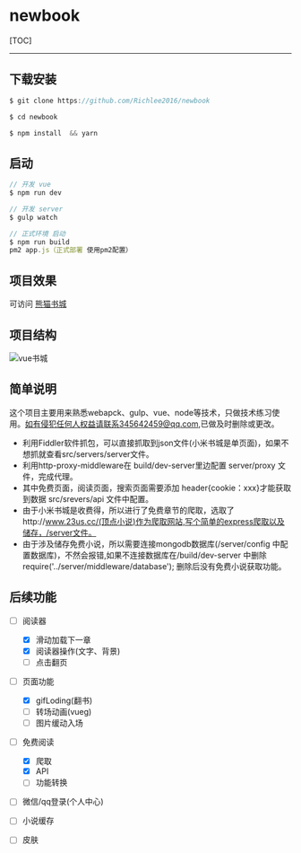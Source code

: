 # newbook
[TOC]

---

## 下载安装
```js
$ git clone https://github.com/Richlee2016/newbook

$ cd newbook

$ npm install  && yarn
```

## 启动
```js
// 开发 vue
$ npm run dev 

// 开发 server
$ gulp watch

// 正式环境 启动 
$ npm run build
pm2 app.js（正式部署 使用pm2配置）

```

## 项目效果

可访问 [熊猫书城](http://book.richfly.cn/#/) 

## 项目结构
![vue书城](http://or1v1p7wl.bkt.clouddn.com/vuebook.png)

## 简单说明

这个项目主要用来熟悉webapck、gulp、vue、node等技术，只做技术练习使用。如有侵犯任何人权益请联系345642459@qq.com,已做及时删除或更改。

 - 利用Fiddler软件抓包，可以直接抓取到json文件(小米书城是单页面)，如果不想抓就查看src/servers/server文件。
 - 利用http-proxy-middleware在 build/dev-server里边配置 server/proxy 文件，完成代理。
 - 其中免费页面，阅读页面，搜索页面需要添加 header{cookie：xxx}才能获取到数据 src/srevers/api 文件中配置。
 - 由于小米书城是收费得，所以进行了免费章节的爬取，选取了http://www.23us.cc/(顶点小说)作为爬取网站,写个简单的express爬取以及储存，/server文件。
 - 由于涉及储存免费小说，所以需要连接mongodb数据库(/server/config 中配置数据库)，不然会报错,如果不连接数据库在/build/dev-server 中删除 require('../server/middleware/database'); 删除后没有免费小说获取功能。


## 后续功能

- [ ] 阅读器
     - [x] 滑动加载下一章
     - [x] 阅读器操作(文字、背景)
     - [ ] 点击翻页
- [ ] 页面功能
     - [x] gifLoding(翻书)
     - [ ] 转场动画(vueg)
     - [ ] 图片缓动入场
- [ ] 免费阅读
     - [x] 爬取
     - [x] API
     - [ ] 功能转换
- [ ] 微信/qq登录(个人中心)
- [ ] 小说缓存
- [ ] 皮肤





